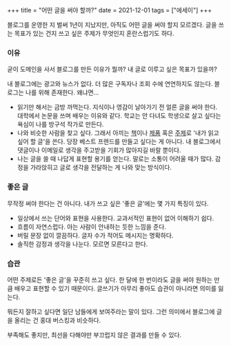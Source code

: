 +++
title = "어떤 글을 써야 할까?"
date = 2021-12-01
tags = ["에세이"]
+++

블로그를 운영한 지 벌써 1년이 지났지만, 아직도 어떤 글을 써야 할지 모르겠다. 글을 쓰는 목표가 있는 건지 쓰고 싶은 주제가 무엇인지 혼란스럽기도 하다.

### 이유

굳이 도메인을 사서 블로그를 만든 이유가 뭘까? 내 글로 이루고 싶은 목표가 있을까?

내 블로그에는 광고와 뉴스가 없다. 더 많은 구독자나 조회 수에 연연하지도 않는다. 블로그는 나를 위해 존재한다. 왜냐면...

* 읽기만 해서는 금방 까먹는다. 지식이나 영감이 날아가기 전 얼른 글을 써야 한다. 대학에서 논문을 쓰며 배우는 이유와 같다. 학교는 안 다녀도 학생으로 살고 싶다는 욕심이 나를 방구석 작가로 만든다.
* 나와 비슷한 사람을 찾고 싶다. 그래서 아끼는 [책](https://kangminsuk.com/ko/blog/3-books/)이나 [제품](https://kangminsuk.com/ko/blog/aeropress/) 혹은 [주제](https://kangminsuk.com/ko/blog/web3/)로 '내가 읽고 싶어 할 글'을 쓴다. 당장 베스트 프렌드를 만들고 싶다는 게 아니다. 내 블로그에서 댓글이나 이메일로 생각을 주고받을 기회가 많아지길 바랄 뿐이다.
* 나는 글을 쓸 때 나답게 표현할 용기를 얻는다. 말로는 소통이 어려울 때가 많다. 감정을 가라앉히고 글로 생각을 전달하는 게 나와 맞는 방식이다.

### 좋은 글

무작정 써야 한다는 건 아니다. 내가 쓰고 싶은 '좋은 글'에는 몇 가지 특징이 있다.

* 일상에서 쓰는 단어와 표현을 사용한다. 교과서적인 표현이 없어 이해하기 쉽다.
* 흐름이 자연스럽다. 아는 사람이 안내하는 듯한 느낌을 준다.
* 버릴 문장 없이 깔끔하다. 글자 수가 적어도 메시지는 명확하다.
* 솔직한 감정과 생각을 나눈다. 모르면 모른다고 한다.

### 습관

어떤 주제로든 '좋은 글'을 꾸준히 쓰고 싶다. 한 달에 한 번이라도 글을 써야 원하는 만큼 배우고 표현할 수 있기 때문이다. 글쓰기가 아무리 좋아도 습관이 아니라면 의미를 잃는다.

뭐든지 잘하고 싶다면 일단 남들에게 보여주라는 말이 있다. 그런 의미에서 블로그에 글을 올리는 건 홍대 버스킹과 비슷하다.

부족해도 좋지만, 최선을 다해야만 부끄럽지 않은 결과를 만들 수 있다.